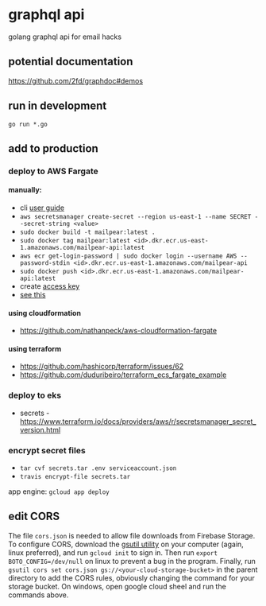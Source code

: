 # graphql api

golang graphql api for email hacks

## potential documentation

https://github.com/2fd/graphdoc#demos

## run in development

`go run *.go`

## add to production

### deploy to AWS Fargate

#### manually:

- cli [user guide](https://docs.aws.amazon.com/cli/latest/userguide/aws-cli.pdf)
- `aws secretsmanager create-secret --region us-east-1 --name SECRET --secret-string <value>`
- `sudo docker build -t mailpear:latest .`
- `sudo docker tag mailpear:latest <id>.dkr.ecr.us-east-1.amazonaws.com/mailpear-api:latest`
- `aws ecr get-login-password | sudo docker login --username AWS --password-stdin <id>.dkr.ecr.us-east-1.amazonaws.com/mailpear-api`
- `sudo docker push <id>.dkr.ecr.us-east-1.amazonaws.com/mailpear-api:latest`
- create [access key](https://docs.aws.amazon.com/cli/latest/userguide/cli-chap-configure.html)
- [see this](https://aws.amazon.com/blogs/compute/securing-credentials-using-aws-secrets-manager-with-aws-fargate/)

#### using cloudformation

- https://github.com/nathanpeck/aws-cloudformation-fargate

#### using terraform

- https://github.com/hashicorp/terraform/issues/62
- https://github.com/duduribeiro/terraform_ecs_fargate_example

### deploy to eks

- secrets - https://www.terraform.io/docs/providers/aws/r/secretsmanager_secret_version.html

### encrypt secret files

- `tar cvf secrets.tar .env serviceaccount.json`
- `travis encrypt-file secrets.tar`

app engine: `gcloud app deploy`

## edit CORS

The file `cors.json` is needed to allow file downloads from Firebase Storage. To configure CORS, download the [gsutil utility](https://cloud.google.com/storage/docs/gsutil_install) on your computer (again, linux preferred), and run `gcloud init` to sign in. Then run `export BOTO_CONFIG=/dev/null` on linux to prevent a bug in the program. Finally, run `gsutil cors set cors.json gs://<your-cloud-storage-bucket>` in the parent directory to add the CORS rules, obviously changing the command for your storage bucket. On windows, open google cloud sheel and run the commands above.
